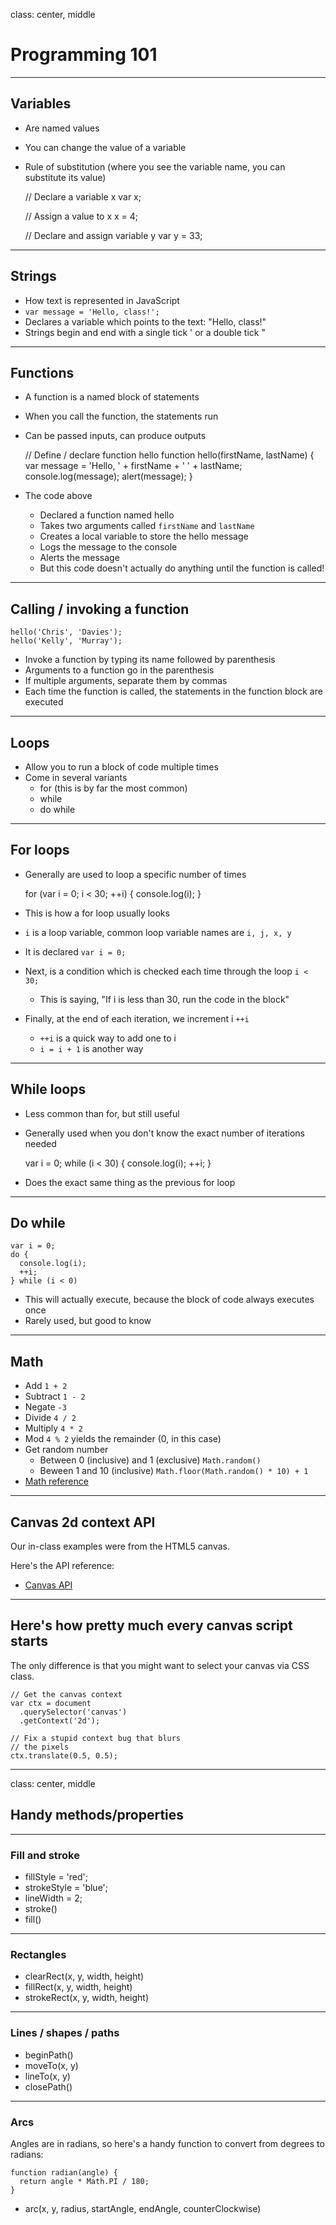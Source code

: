 class: center, middle

# Programming 101

---

## Variables

- Are named values
- You can change the value of a variable
- Rule of substitution (where you see the variable name, you can substitute its value)

    // Declare a variable x
    var x;

    // Assign a value to x
    x = 4;

    // Declare and assign variable y
    var y = 33;

---

## Strings

- How text is represented in JavaScript
- `var message = 'Hello, class!';`
- Declares a variable which points to the text: "Hello, class!"
- Strings begin and end with a single tick ' or a double tick "

---

## Functions

- A function is a named block of statements
- When you call the function, the statements run
- Can be passed inputs, can produce outputs

    // Define / declare function hello
    function hello(firstName, lastName) {
      var message = 'Hello, ' + firstName + ' ' + lastName;
      console.log(message);
      alert(message);
    }

- The code above
  - Declared a function named hello
  - Takes two arguments called `firstName` and `lastName`
  - Creates a local variable to store the hello message
  - Logs the message to the console
  - Alerts the message
  - But this code doesn't actually do anything until the function is called!

---

## Calling / invoking a function

    hello('Chris', 'Davies');
    hello('Kelly', 'Murray');

- Invoke a function by typing its name followed by parenthesis
- Arguments to a function go in the parenthesis
- If multiple arguments, separate them by commas
- Each time the function is called, the statements in the function block are executed

---

## Loops

- Allow you to run a block of code multiple times
- Come in several variants
  - for (this is by far the most common)
  - while
  - do while

---

## For loops

- Generally are used to loop a specific number of times

    for (var i = 0; i < 30; ++i) {
      console.log(i);
    }

- This is how a for loop usually looks
- `i` is a loop variable, common loop variable names are `i, j, x, y`
- It is declared `var i = 0;`
- Next, is a condition which is checked each time through the loop `i < 30;`
  - This is saying, "If i is less than 30, run the code in the block"
- Finally, at the end of each iteration, we increment i `++i`
  - `++i` is a quick way to add one to i
  - `i = i + 1` is another way

---

## While loops

- Less common than for, but still useful
- Generally used when you don't know the exact number of iterations needed

    var i = 0;
    while (i < 30) {
      console.log(i);
      ++i;
    }

- Does the exact same thing as the previous for loop

---

## Do while

    var i = 0;
    do {
      console.log(i);
      ++i;
    } while (i < 0)

- This will actually execute, because the block of code always executes once
- Rarely used, but good to know

---

## Math

- Add `1 + 2`
- Subtract `1 - 2`
- Negate `-3`
- Divide `4 / 2`
- Multiply `4 * 2`
- Mod `4 % 2` yields the remainder (0, in this case)
- Get random number
  - Between 0 (inclusive) and 1 (exclusive) `Math.random()`
  - Beween 1 and 10 (inclusive) `Math.floor(Math.random() * 10) + 1`
- [Math reference](https://developer.mozilla.org/en-US/docs/Web/JavaScript/Reference/Global_Objects/Math)

---

## Canvas 2d context API

Our in-class examples were from the HTML5 canvas.

Here's the API reference:

- [Canvas API](https://developer.mozilla.org/en-US/docs/Web/API/CanvasRenderingContext2D#Paths)

---

## Here's how pretty much every canvas script starts

The only difference is that you might want to select your canvas via CSS class.

    // Get the canvas context
    var ctx = document
      .querySelector('canvas')
      .getContext('2d');

    // Fix a stupid context bug that blurs
    // the pixels
    ctx.translate(0.5, 0.5);

---

class: center, middle

## Handy methods/properties

---

### Fill and stroke

- fillStyle = 'red';
- strokeStyle = 'blue';
- lineWidth = 2;
- stroke()
- fill()

---

### Rectangles

- clearRect(x, y, width, height)
- fillRect(x, y, width, height)
- strokeRect(x, y, width, height)

---

### Lines / shapes / paths

- beginPath()
- moveTo(x, y)
- lineTo(x, y)
- closePath()

---

### Arcs

Angles are in radians, so here's a handy function to convert from degrees to
radians:

    function radian(angle) {
      return angle * Math.PI / 180;
    }

- arc(x, y, radius, startAngle, endAngle, counterClockwise)
